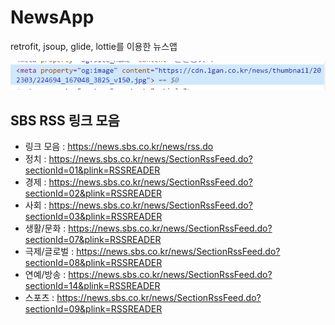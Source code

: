 # NewsApp
 retrofit, jsoup, glide, lottie를 이용한 뉴스앱

![img.png](img.png)

## SBS RSS 링크 모음
- 링크 모음 : https://news.sbs.co.kr/news/rss.do
- 정치 : https://news.sbs.co.kr/news/SectionRssFeed.do?sectionId=01&plink=RSSREADER
- 경제 : https://news.sbs.co.kr/news/SectionRssFeed.do?sectionId=02&plink=RSSREADER
- 사회 : https://news.sbs.co.kr/news/SectionRssFeed.do?sectionId=03&plink=RSSREADER
- 생활/문화 : https://news.sbs.co.kr/news/SectionRssFeed.do?sectionId=07&plink=RSSREADER
- 극제/글로벌 : https://news.sbs.co.kr/news/SectionRssFeed.do?sectionId=08&plink=RSSREADER
- 연예/방송 : https://news.sbs.co.kr/news/SectionRssFeed.do?sectionId=14&plink=RSSREADER
- 스포츠 : https://news.sbs.co.kr/news/SectionRssFeed.do?sectionId=09&plink=RSSREADER